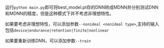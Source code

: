 运行`python main.py`即可将best_model.pt存的DNN转成MDNN并分别测试DNN和MDNN的精度，但是这种模式下并不考虑非理想特性。

如果要考虑非理想特性，可以添加参数`--nonideal <nonideal type>`,支持的输入包括`device|endurance|retention|finite|nonlinear`

如果要重新训练DNN，可以添加参数`--train`